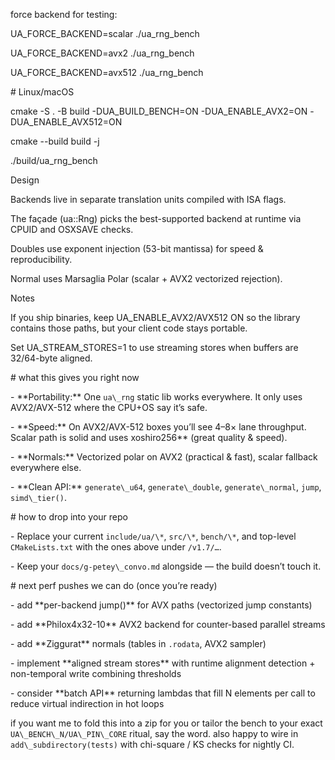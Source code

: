 force backend for testing:





UA\_FORCE\_BACKEND=scalar ./ua\_rng\_bench

UA\_FORCE\_BACKEND=avx2   ./ua\_rng\_bench

UA\_FORCE\_BACKEND=avx512 ./ua\_rng\_bench





\# Linux/macOS

cmake -S . -B build -DUA\_BUILD\_BENCH=ON -DUA\_ENABLE\_AVX2=ON -DUA\_ENABLE\_AVX512=ON

cmake --build build -j

./build/ua\_rng\_bench





Design



Backends live in separate translation units compiled with ISA flags.



The façade (ua::Rng) picks the best-supported backend at runtime via CPUID and OSXSAVE checks.



Doubles use exponent injection (53-bit mantissa) for speed \& reproducibility.



Normal uses Marsaglia Polar (scalar + AVX2 vectorized rejection).



Notes



If you ship binaries, keep UA\_ENABLE\_AVX2/AVX512 ON so the library contains those paths, but your client code stays portable.



Set UA\_STREAM\_STORES=1 to use streaming stores when buffers are 32/64-byte aligned.





\# what this gives you right now



\- \*\*Portability:\*\* One `ua\_rng` static lib works everywhere. It only uses AVX2/AVX-512 where the CPU+OS say it’s safe.

\- \*\*Speed:\*\* On AVX2/AVX-512 boxes you’ll see 4–8× lane throughput. Scalar path is solid and uses xoshiro256\*\* (great quality \& speed).

\- \*\*Normals:\*\* Vectorized polar on AVX2 (practical \& fast), scalar fallback everywhere else.

\- \*\*Clean API:\*\* `generate\_u64`, `generate\_double`, `generate\_normal`, `jump`, `simd\_tier()`.



\# how to drop into your repo



\- Replace your current `include/ua/\*`, `src/\*`, `bench/\*`, and top-level `CMakeLists.txt` with the ones above under `/v1.7/…`.

\- Keep your `docs/g-petey\_convo.md` alongside — the build doesn’t touch it.



\# next perf pushes we can do (once you’re ready)



\- add \*\*per-backend jump()\*\* for AVX paths (vectorized jump constants)

\- add \*\*Philox4x32-10\*\* AVX2 backend for counter-based parallel streams

\- add \*\*Ziggurat\*\* normals (tables in `.rodata`, AVX2 sampler)

\- implement \*\*aligned stream stores\*\* with runtime alignment detection + non-temporal write combining thresholds

\- consider \*\*batch API\*\* returning lambdas that fill N elements per call to reduce virtual indirection in hot loops



if you want me to fold this into a zip for you or tailor the bench to your exact `UA\_BENCH\_N/UA\_PIN\_CORE` ritual, say the word. also happy to wire in `add\_subdirectory(tests)` with chi-square / KS checks for nightly CI.







